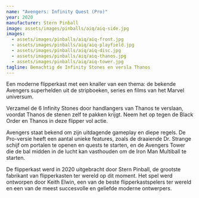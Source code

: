 ```yaml
---
name: "Avengers: Infinity Quest (Pro)"
year: 2020
manufacturer: Stern Pinball
image: assets/images/pinballs/aiq/aiq-side.jpg
images:
  - assets/images/pinballs/aiq/aiq-front.jpg
  - assets/images/pinballs/aiq/aiq-playfield.jpg
  - assets/images/pinballs/aiq/aiq-disc.jpg
  - assets/images/pinballs/aiq/aiq-thanos.jpg
  - assets/images/pinballs/aiq/aiq-tower.jpg
tagline: Bemachtig de Infinity Stones en versla Thanos
---
```


Een moderne flipperkast met een knaller van een thema: de bekende Avengers superhelden uit de stripboeken, series en
films van het Marvel universum.

Verzamel de 6 Infinity Stones door handlangers van Thanos te verslaan, voordat Thanos de stenen zelf te pakken krijgt.
Neem het op tegen de Black Order en Thanos in deze flipper vol actie.

Avengers staat bekend om zijn uitdagende gameplay en diepe regels. De Pro-versie heeft een aantal unieke features, zoals
de draaiende Dr. Strange schijf om portalen te openen en quests te starten, en de Avengers Tower die de bal midden in de
lucht kan vasthouden om de Iron Man Multiball te starten.

De flipperkast werd in 2020 uitgebracht door Stern Pinball, de grootste fabrikant van flipperkasten ter wereld op dit
moment. Het spel werd ontworpen door Keith Elwin, een van de beste flipperkastspelers ter wereld en een van de meest
succesvolle en geliefde moderne ontwerpers.